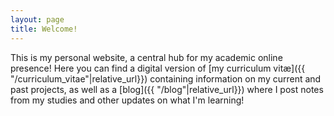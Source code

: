 ```yaml
---
layout: page
title: Welcome!
---
```


This is my personal website, a central hub for my academic online presence! Here you can find a digital version of [my curriculum vit&aelig;]({{ "/curriculum_vitae"|relative_url}}) containing information on my current and past projects, as well as a [blog]({{ "/blog"|relative_url}}) where I post notes from my studies and other updates on what I'm learning!


